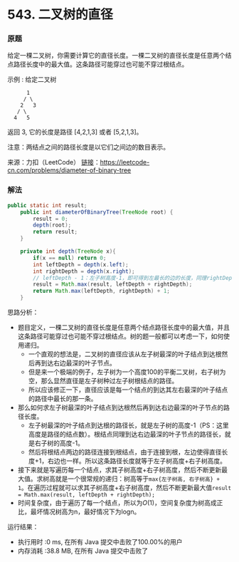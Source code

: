 # 543. 二叉树的直径

### 原题
给定一棵二叉树，你需要计算它的直径长度。一棵二叉树的直径长度是任意两个结点路径长度中的最大值。这条路径可能穿过也可能不穿过根结点。

示例 :
给定二叉树

          1
         / \
        2   3
       / \     
      4   5    
返回 3, 它的长度是路径 [4,2,1,3] 或者 [5,2,1,3]。

注意：两结点之间的路径长度是以它们之间边的数目表示。

来源：力扣（LeetCode）
[链接](https://leetcode-cn.com/problems/diameter-of-binary-tree)：https://leetcode-cn.com/problems/diameter-of-binary-tree

### 解法

```java
public static int result;
    public int diameterOfBinaryTree(TreeNode root) {
        result = 0;
        depth(root);
        return result;
    }

    private int depth(TreeNode x){
        if(x == null) return 0;
        int leftDepth = depth(x.left);
        int rightDepth = depth(x.right);
        // leftDepth - 1：左子树高度-1，即可得到左最长的边的长度，同理rightDepth - 1得到右子树最长的边。分别通过当前根结点相连接，边长+2
        result = Math.max(result, leftDepth + rightDepth);
        return Math.max(leftDepth, rightDepth) + 1;
    }
```

思路分析：

* 题目定义，一棵二叉树的直径长度是任意两个结点路径长度中的最大值，并且这条路径可能穿过也可能不穿过根结点。树的题一般都可以考虑一下，如何使用递归。
    * 一个直观的想法是，二叉树的直径应该从左子树最深的叶子结点到达根然后再到达右边最深的叶子节点。
    * 但是来一个极端的例子，左子树为一个高度100的平衡二叉树，右子树为空，那么显然直径是左子树种过左子树根结点的路径。
    * 所以应该修正一下，直径应该是每一个结点的到达其左右最深的叶子结点的路径中最长的那一条。
* 那么如何求左子树最深的叶子结点到达根然后再到达右边最深的叶子节点的路径长度。
    * 左子树最深的叶子结点到达根的路径长，就是左子树的高度-1（PS：这里高度是路径的结点数）。根结点同理到达右边最深的叶子节点的路径长，就是右子树的高度-1。
    * 然后将根结点两边的路径连接到根结点，由于连接到根，左边使得直径长度+1，右边也一样。所以这条路径长度就等于左子树高度+右子树高度。
* 接下来就是写遍历每一个结点，求其子树高度+右子树高度，然后不断更新最大值。求树高就是一个很常规的递归：树高等于`max{左子树高, 右子树高} + 1`。在遍历过程就可以求其子树高度+右子树高度，然后不断更新最大值`result = Math.max(result, leftDepth + rightDepth);`
* 时间复杂度，由于遍历了每一个结点，所以为$O(1)$，空间复杂度为树高成正比，最坏情况树高为n，最好情况下为logn。

运行结果：
* 执行用时 :0 ms, 在所有 Java 提交中击败了100.00%的用户
* 内存消耗 :38.8 MB, 在所有 Java 提交中击败了